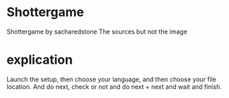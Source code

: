 # Shottergame
Shottergame by sacharedstone
The sources but not the image
# explication
Launch the setup, then choose your language, and then choose your file location. And do next, check or not and do next + next and wait and finish.
